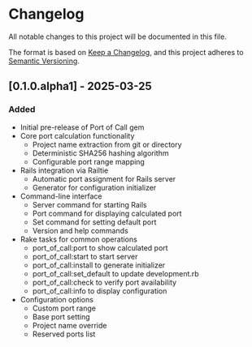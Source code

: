 # Changelog

All notable changes to this project will be documented in this file.

The format is based on [Keep a Changelog](https://keepachangelog.com/en/1.0.0/),
and this project adheres to [Semantic Versioning](https://semver.org/spec/v2.0.0.html).

## [0.1.0.alpha1] - 2025-03-25

### Added
- Initial pre-release of Port of Call gem
- Core port calculation functionality
  - Project name extraction from git or directory
  - Deterministic SHA256 hashing algorithm
  - Configurable port range mapping
- Rails integration via Railtie
  - Automatic port assignment for Rails server
  - Generator for configuration initializer
- Command-line interface
  - Server command for starting Rails
  - Port command for displaying calculated port
  - Set command for setting default port
  - Version and help commands
- Rake tasks for common operations
  - port_of_call:port to show calculated port
  - port_of_call:start to start server
  - port_of_call:install to generate initializer
  - port_of_call:set_default to update development.rb
  - port_of_call:check to verify port availability
  - port_of_call:info to display configuration
- Configuration options
  - Custom port range
  - Base port setting
  - Project name override
  - Reserved ports list